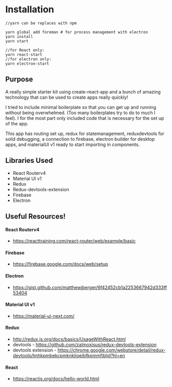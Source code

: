 # Installation
```
//yarn can be replaces with npm

yarn global add foreman # for process management with electron
yarn install
yarn start

//for React only:
yarn react-start
//for electron only:
yarn electron-start
```
## Purpose
A really simple starter kit using create-react-app and a bunch of amazing technology that can be used to create apps really quickly!

I tried to include minimal boilerplate so that you can get up and running without being overwhelmed. (Too many boilerplates try to do to much I feel). I for the most part only included code that is necessary for the set up of the app.

This app has routing set up, redux for statemanagement, reduxdevtools for solid debugging, a connection to firebase, electron builder for desktop apps, and materialUI v1 ready to start importing in components.

## Libraries Used
* React Routerv4
* Material UI v1
* Redux
* Redux-devtools-extension
* Firebase
* Electron

## Useful Resources!
#### React Routerv4
* https://reacttraining.com/react-router/web/example/basic

#### Firebase
* https://firebase.google.com/docs/web/setup

#### Electron
* https://gist.github.com/matthewjberger/6f42452cb1a2253667942d333ff53404

#### Material UI v1
* https://material-ui-next.com/

#### Redux
* http://redux.js.org/docs/basics/UsageWithReact.html
* devtools - https://github.com/zalmoxisus/redux-devtools-extension
* devtools extension - https://chrome.google.com/webstore/detail/redux-devtools/lmhkpmbekcpmknklioeibfkpmmfibljd?hl=en

#### React
* https://reactjs.org/docs/hello-world.html
